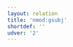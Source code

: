 ```yaml
---
layout: relation
title: 'nmod:gsubj'
shortdef: ''
udver: '2'
---
```

<!-- Interlanguage links updated Čt lis 12 09:43:31 CET 2020 -->
